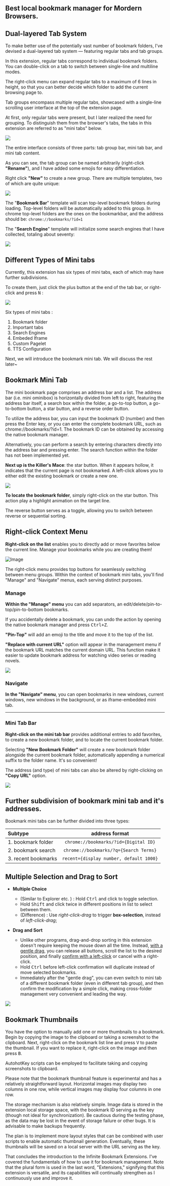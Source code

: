 ## Best local bookmark manager for Mordern Browsers. 

## Dual-layered Tab System

To make better use of the potentially vast number of bookmark folders, I've devised a dual-layered tab system — featuring regular tabs and tab groups.  

In this extension, regular tabs correspond to individual bookmark folders. You can double-click on a tab to switch between single-line and multiline modes. 

The right-click menu can expand regular tabs to a maximum of 6 lines in height, so that you can better decide which folder to add the current browsing page to.  

Tab groups encompass multiple regular tabs, showcased with a single-line scrolling user interface at the top of the extension page.  

At first, only regular tabs were present, but I later realized the need for grouping. To distinguish them from the browser's tabs, the tabs in this extension are referred to as "mini tabs" below.  

![](p1)

The entire interface consists of three parts: tab group bar, mini tab bar, and mini tab content.

As you can see, the tab group can be named arbitrarily (right-click **"Rename"**), and I have added some emojis for easy differentiation.

Right click **"New"** to create a new group. There are multiple templates, two of which are quite unique:


![](p2)

The "**Bookmark Bar**" template will scan top-level bookmark folders during loading. Top-level folders will be automatically added to this group. In chrome top-level folders are the ones on the bookmarkbar, and the address should be: `chrome://bookmarks/?id=1`

The "**Search Engine**" template will initialize some search engines that I have collected, totaling about seventy:


![](p3)


## Different Types of Mini tabs 

Currently, this extension has six types of mini tabs, each of which may have further subdivisions. 

To create them, just click the plus button at the end of the tab bar, or right-click and press <kbd>N</kbd> :

![](p5)


Six types of mini tabs : 
1.  Bookmark folder
2.  Important tabs 
3.  Search Engines
4.  Embeded Iframe
5.  Custom Pagelet
6.  TTS Configuration



Next, we will introduce the bookmark mini tab. We will discuss the rest later~  


## Bookmark Mini Tab

The mini bookmark page comprises an address bar and a list. The address bar (i.e. mini ominibox) is horizontally divided from left to right, featuring the address bar itself, a search box within the folder, a go-to-top button, a go-to-bottom button, a star button, and a reverse order button.  

To utilize the address bar, you can input the bookmark ID (number) and then press the <kdb>Enter</kdb> key, or you can enter the complete bookmark URL, such as chrome://bookmarks/?id=1. The bookmark ID can be obtained by accessing the native bookmark manager.   

Alternatively, you can perform a search by entering characters directly into the address bar and pressing enter. The search function within the folder has not been implemented yet.  

**Next up is the Killer's Mace**: the star button. When it appears hollow, it indicates that the current page is not bookmarked. A left-click allows you to either edit the existing bookmark or create a new one.  

![](p)

**To locate the bookmark folder**, simply right-click on the star button. This action play a highlight animation on the target line.  

The reverse button serves as a toggle, allowing you to switch between reverse or sequential sorting. 



## Right-click Context Menu

**Right-click on the list** enables you to directly add or move favorites below the current line. Manage your bookmarks while you are creating them!  

![Image]()


The right-click menu provides top buttons for seamlessly switching between menu groups. Within the context of bookmark mini tabs, you'll find "Manage" and "Navigate" menus, each serving distinct purposes.

### Manage

**Within the "Manage" menu** you can add separators, an edit/delete/pin-to-top/pin-to-bottom bookmarks. 

If you accidentally delete a bookmark, you can undo the action by opening the native bookmark manager and press <kbd>Ctrl+Z</kbd>. 

**"Pin-Top"** will add an emoji to the title and move it to the top of the list.  

**"Replace with current URL"** option will appear in the management menu if the bookmark URL matches the current domain URL. This function make it easier to update bookmark address for watching video series or reading novels.  

![](p)

### Navigate

**In the "Navigate" menu**, you can open bookmarks in new windows, current windows, new windows in the background, or as iframe-embedded mini tab.

---

### Mini Tab Bar

**Right-click on the mini tab bar** provides additional entries to add favorites, to create a new bookmark folder, and to locate the current bookmark folder.   

Selecting **"New Bookmark Folder"** will create a new bookmark folder alongside the current bookmark folder, automatically appending a numerical suffix to the folder name. It's so convenient!  

The address (and type) of mini tabs can also be altered by right-clicking on **"Copy URL"** option.

![](p)


## Further subdivision of bookmark mini tab and it's addresses.

Bookmark mini tabs can be further divided into three types: 


| Subtype | address format |
|:--------| :---------:|
| 1. bookmark folder |   `chrome://bookmarks/?id={Digital ID}` |
| 2. bookmark search |   `chrome://bookmarks/?q={Search Terms}` |
| 3. recent bookmarks |  `recent={display number, default 1000}` |



## Multiple Selection and Drag to Sort

-   **Multiple Choice**
    
    -   (Similar to Explorer etc. ) : Hold <kbd>Ctrl</kbd> and click to toggle selection.
    -   Hold <kbd>Shift</kbd> and click twice in different positions in list to select between them. 
    -   (Difference) : Use *right-click-drag* to trigger **box-selection**, instead of *left-click-drag*;
	
-   **Drag and Sort**
    
    -   Unlike other programs, drag-and-drop sorting in this extension doesn't require keeping the mouse down all the time. Instead, <u>with a gentle drag</u>, you can release all buttons, scroll the list to the desired position, and finally <u>confirm with a left-click</u> or cancel with a right-click.
	-	Hold <kbd>Ctrl</kbd> before left-click confirmation will duplicate instead of move selected bookmarks.
    -   Immediately after the "gentle drag", you can even switch to mini tab of a different bookmark folder (even in different tab group), and then confirm the modification by a simple click, making cross-folder management very convenient and leading the way.

![](p)


## Bookmark Thumbnails

You have the option to manually add one or more thumbnails to a bookmark. Begin by copying the image to the clipboard or taking a screenshot to the clipboard. Next, right-click on the bookmark list line and press <kbd>V</kbd> to paste the thumbnail. If you want to replace it, right-click on the image and then press <kbd>B</kbd>.

AutohotKey scripts can be employed to facilitate taking and copying screenshots to clipboard.

Please note that the bookmark thumbnail feature is experimental and has a relatively straightforward layout. Horizontal images  may display two columns in one row, while vertical images may display four columns in one row.

The storage mechanism is also relatively simple. Image data is stored in the extension local storage space, with the bookmark ID serving as the key (though not ideal for synchronization). Be cautious during the testing phase, as the data may be lost in the event of storage failure or other bugs. It is advisable to make backups frequently.

The plan is to implement more layout styles that can be combined with user scripts to enable automatic thumbnail generation. Eventually, these thumbnails will be saved on a local server with the URL serving as the key.



That concludes the introduction to the Infinite Bookmark Extensions. I've covered the fundamentals of how to use it for bookmark management. Note that the plural form is used in the last word, "Extensions," signifying that this extension is versatile, and its capabilities will continually strengthen as I continuously use and improve it.
